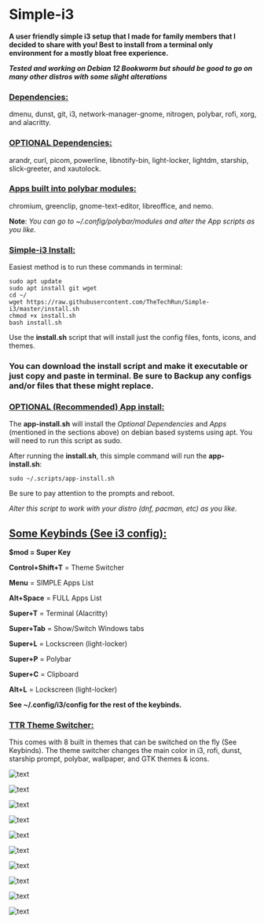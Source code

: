 # Simple-i3
**A user friendly simple i3 setup that I made for family members that I decided to share with you! Best to install from a terminal only environment for a mostly bloat free experience.**

***Tested and working on Debian 12 Bookworm but should be good to go on many other distros with some slight alterations*** 

### <ins>Dependencies<ins>: 
dmenu, dunst, git, i3, network-manager-gnome, nitrogen, polybar, rofi, xorg, and alacritty.

### <ins>**OPTIONAL** Dependencies: <ins>
arandr, curl, picom, powerline, libnotify-bin, light-locker, lightdm, starship, slick-greeter, and xautolock.

### <ins>Apps built into polybar modules:<ins>
chromium, greenclip, gnome-text-editor, libreoffice, and nemo.

**Note**: *You can go to ~/.config/polybar/modules and alter the App scripts as you like.*

### <ins>Simple-i3 Install:<ins>
Easiest method is to run these commands in terminal: 
```
sudo apt update
sudo apt install git wget
cd ~/  
wget https://raw.githubusercontent.com/TheTechRun/Simple-i3/master/install.sh
chmod +x install.sh 
bash install.sh
```

Use the **install.sh** script that will install just the config files, fonts, icons, and themes. 

### You can download the install script and make it executable or just copy and paste in terminal. Be sure to Backup any configs and/or files that these might replace.

### <ins>OPTIONAL (Recommended) App install: <ins>
 The **app-install.sh** will install the *Optional Dependencies* and *Apps* (mentioned in the sections above) on debian based systems using apt. You will need to run this script as sudo. 
 
After running the **install.sh**, this simple command will run the **app-install.sh**:

`sudo ~/.scripts/app-install.sh`

Be sure to pay attention to the prompts and reboot.

 *Alter this script to work with your distro (dnf, pacman, etc) as you like.*



## <ins>Some Keybinds (See i3 config):<ins>
**$mod = Super Key**

**Control+Shift+T** = Theme Switcher

**Menu** = SIMPLE Apps List

**Alt+Space** = FULL Apps List

**Super+T** = Terminal (Alacritty)

**Super+Tab** = Show/Switch Windows tabs

**Super+L** = Lockscreen (light-locker)

**Super+P** = Polybar

**Super+C** = Clipboard

**Alt+L** = Lockscreen (light-locker)

**See ~/.config/i3/config for the rest of the keybinds.**

### <ins>TTR Theme Switcher<ins>: 
This comes with 8 built in themes that can be switched on the fly (See Keybinds). The theme switcher changes the main color in i3, rofi, dunst, starship prompt, polybar, wallpaper, and GTK themes & icons.

![text](https://github.com/TheTechRun/Simple-i3/blob/master/screenshots/Screenshot%201.png)

![text](https://github.com/TheTechRun/Simple-i3/blob/master/screenshots/Screenshot%202.png)

![text](https://github.com/TheTechRun/Simple-i3/blob/master/screenshots/Better-Blue.png)

![text](https://github.com/TheTechRun/Simple-i3/blob/master/screenshots/Gigantic-Green.png)

![text](https://github.com/TheTechRun/Simple-i3/blob/master/screenshots/Gruesome-Gray.png)

![text](https://github.com/TheTechRun/Simple-i3/blob/master/screenshots/Wonderful-Wheat.png)

![text](https://github.com/TheTechRun/Simple-i3/blob/master/screenshots/Magic-Magenta.png)

![text](https://github.com/TheTechRun/Simple-i3/blob/master/screenshots/Outrageous-Orange.png)

![text](https://github.com/TheTechRun/Simple-i3/blob/master/screenshots/Party-Pink.png)

![text](https://github.com/TheTechRun/Simple-i3/blob/master/screenshots/Perfect-Purple.png)

